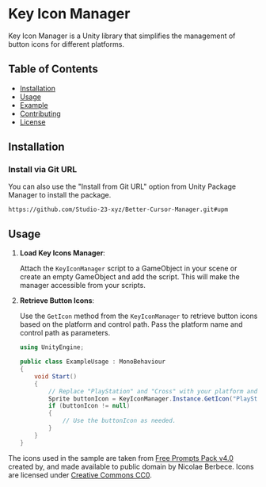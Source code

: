 # Key Icon Manager

Key Icon Manager is a Unity library that simplifies the management of button icons for different platforms.

## Table of Contents

- [Installation](#installation)
- [Usage](#usage)
- [Example](#example)
- [Contributing](#contributing)
- [License](#license)

## Installation

### Install via Git URL
You can also use the "Install from Git URL" option from Unity Package Manager to install the package.
```
https://github.com/Studio-23-xyz/Better-Cursor-Manager.git#upm
```

## Usage

1. **Load Key Icons Manager**:

   Attach the `KeyIconManager` script to a GameObject in your scene or create an empty GameObject and add the script. This will make the manager accessible from your scripts.

2. **Retrieve Button Icons**:

   Use the `GetIcon` method from the `KeyIconManager` to retrieve button icons based on the platform and control path. Pass the platform name and control path as parameters.

   ```csharp
   using UnityEngine;

   public class ExampleUsage : MonoBehaviour
   {
       void Start()
       {
           // Replace "PlayStation" and "Cross" with your platform and control path.
           Sprite buttonIcon = KeyIconManager.Instance.GetIcon("PlayStation", "buttonSouth");
           if (buttonIcon != null)
           {
               // Use the buttonIcon as needed.
           }
       }
   }


 The icons used in the sample are taken from [Free Prompts Pack v4.0](https://opengameart.org/content/free-keyboard-and-controllers-prompts-pack) created by, and made available to public domain by Nicolae Berbece.
 Icons are licensed under [Creative Commons CC0](https://creativecommons.org/publicdomain/zero/1.0/).